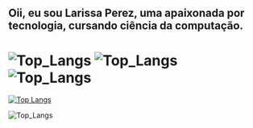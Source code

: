 ## Oii, eu sou Larissa Perez, uma apaixonada por tecnologia, cursando ciência da computação.
  
 # ![Top_Langs](https://img.shields.io/badge/JavaScript-F7DF1E?style=for-the-badge&logo=javascript&logoColor=black) ![Top_Langs](https://img.shields.io/badge/HTML5-E34F26?style=for-the-badge&logo=html5&logoColor=white) ![Top_Langs](https://img.shields.io/badge/CSS3-1572B6?style=for-the-badge&logo=css3&logoColor=white)
  
 [![Top Langs](https://github-readme-stats.vercel.app/api/top-langs/?username=anuraghazra&layout=donut)](https://github.com/anuraghazra/github-readme-stats)

  ![Top_Langs](https://img.shields.io/badge/LinkedIn-0077B5?style=for-the-badge&logo=linkedin&logoColor=white)

<!---
larii-perez/larii-perez is a ✨ special ✨ repository because its `README.md` (this file) appears on your GitHub profile.
You can click the Preview link to take a look at your changes.
--->
